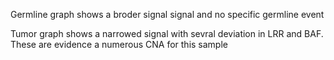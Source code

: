 Germline graph shows a broder signal signal and no specific germline event

Tumor graph shows a narrowed signal with sevral deviation in LRR and BAF. These are evidence a numerous CNA for this sample

